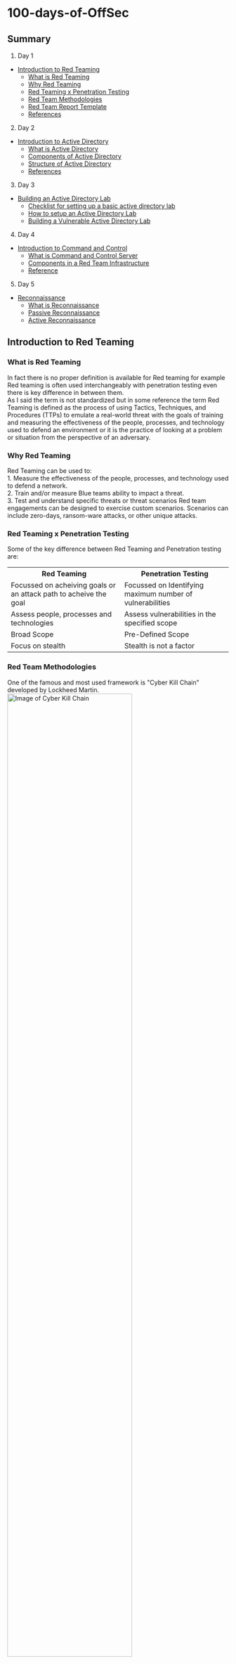 # 100-days-of-OffSec
## Summary

1. Day 1
  - [Introduction to Red Teaming](#introduction-to-red-teaming)
    - [What is Red Teaming](#what-is-red-teaming)
    - [Why Red Teaming](#why-red-teaming)
    - [Red Teaming x Penetration Testing](#red-teaming-x-penetration-testing)
    - [Red Team Methodologies](#red-team-methodologies)
    - [Red Team Report Template](#red-team-report-template)
    - [References](#references)
2. Day 2
  - [Introduction to Active Directory](#introduction-to-active-directory)
    - [What is Active Directory](#what-is-active-directory)
    - [Components of Active Directory](#components-of-active-directory)
    - [Structure of Active Directory](#structre-of-active-directory)
    - [References](#references)
3. Day 3
  - [Building an Active Directory Lab](#building-an-active-directory-lab)
    - [Checklist for setting up a basic active directory lab](#checklist-for-setting-up-a-basic-active-directory-lab)
    - [How to setup an Active Directory Lab](#how-to-stup-an-active-directory-lab)
    - [Building a Vulnerable Active Directory Lab](#building-a-vulnerable-active-directory-lab)
4. Day 4
  - [Introduction to Command and Control](#introduction-to-command-and-control)
    - [What is Command and Control Server](#what-is-command-and-control)
    - [Components in a Red Team Infrastructure](#components-in-a-red-team-infrastructure)
    - [Reference](#reference)
5. Day 5
  - [Reconnaissance](#reconnaissance)
    - [What is Reconnaissance](#what-is-reconnaissance)
    - [Passive Reconnaissance](#passive_reconnaissance)
    - [Active Reconnaissance](#active_reconnaissance)

## Introduction to Red Teaming

### What is Red Teaming

In fact there is no proper definition is available for Red teaming for example Red teaming is often used interchangeably with penetration testing even there is key difference in between them.\
As I said the term is not standardized but in some reference the term Red Teaming is defined as the process of using Tactics, Techniques, and Procedures (TTPs) to emulate a real-world threat with the goals of training and measuring the effectiveness of the people, processes, and technology used to defend an environment or it is the practice of looking at a problem or situation from the perspective of an adversary.

### Why Red Teaming

Red Teaming can be used to:\
     1. Measure the effectiveness of the people, processes, and technology used to defend a network.\
     2. Train and/or measure Blue teams ability to impact a threat.\
     3. Test and understand specific threats or threat scenarios Red team engagements can be designed to exercise custom scenarios. Scenarios can include zero-days, ransom-ware attacks, or other unique attacks.

### Red Teaming x Penetration Testing

Some of the key difference between Red Teaming and Penetration testing are:

<table style="width:100%">
  <tr>
    <th>Red Teaming</th>
    <th>Penetration Testing</th>
  </tr>
  <tr>
    <td>Focussed on acheiving goals or an attack path to acheive the goal</td>
    <td>Focussed on Identifying maximum number of vulnerabilities</td>
  </tr>
  <tr>
    <td>Assess people, processes and technologies</td>
    <td>Assess vulnerabilities in the specified scope</td>
  </tr>
  <tr>
    <td>Broad Scope</td>
    <td>Pre-Defined Scope</td>
  </tr>
    <tr>
    <td>Focus on stealth</td>
    <td>Stealth is not a factor</td>
  </tr>
</table>

### Red Team Methodologies

One of the famous and most used framework is "Cyber Kill Chain" developed by Lockheed Martin.\
<img src="https://github.com/Anon-Artist/100-days-of-OffSec/blob/main/images/THE-CYBER-KILL-CHAIN.png" width=75% alt="Image of Cyber Kill Chain">

There are other methodologies and framework such as
  1. MITRE ATT & CK [https://attack.mitre.org/]
  2. CBEST Intelligence Led Testing [https://www.crest-approved.org/membership/cbest/]
  3. Adversial Attack Simulation Exercise [https://abs.org.sg/docs/library/abs-red-team-adversarial-attack-simulation-exercises-guidelines-v1-06766a69f299c69658b7dff00006ed795.pdf]
  4. TIBER-EU [https://www.ecb.europa.eu/paym/cyber-resilience/tiber-eu/html/index.en.html]

### Red Team Report Template

You can find a good sample report of red team from here.
  1. https://redteam.guide/docs/Templates/report_template

### References

References for Day-1
  1. https://redteamjournal.com/
  2. https://redteam.guide/
  3. https://www.lockheedmartin.com/

## Introduction to Active Directory

### What is Active Directory

Active Directory stores information about objects on the network and makes this information easy for administrators and users to find and use. Active Directory uses a structured data store as the basis for a logical, hierarchical organization of directory information.This data store, also known as the directory, contains information about Active Directory objects. These objects typically include shared resources such as servers, volumes, printers, and the network user and computer accounts. Simply, Active Directory (AD) is a Microsoft technology used to manage computers and other shared resources on a network and it can be used for centralized management of authentication and authorization.

As I said Everything is considered as an object in Active Directory. Below is a diagram of an Active Directory objects:
<img src="https://github.com/Anon-Artist/100-days-of-OffSec/blob/main/images/Computers-and-Networks-Design_Elements-Active-Directory.png" width=75% alt="Image of Active Directory Objects">

### Components of Active Directory

Active Directory also includes:\
	1. A set of rules, the schema, that defines the classes of objects and attributes contained in the directory, the constraints and limits on instances of these objects, and the format of their names.\
	2. A global catalog that contains information about every object in the directory. This allows users and administrators to find directory information regardless of which domain in the directory actually contains the data.\
	3. A query and index mechanism, so that objects and their properties can be published and found by network users or applications.\
	4. A replication service that distributes directory data across a network. All domain controllers in a domain participate in replication and contain a complete copy of all directory information for their domain. Any change to directory data is replicated to all domain controllers in the domain.

### Structure of Active Directory

Active Directory has three main tiers:\
	1. Organizational Units: Organizational Unit is used to manage users, groups, workstations, and other functional units.\
	2. Domain: Domain is a group of users, computers and other Active Directory objects that share the same AD database.\
	3. Tree: Domain tree is a collection of one or multiple domains grouped together in a hierarchical parent-child structure.\
	4. Forest: Forest is a group of multiple trees with shared directory schemas, catalogs, application information and domain configurations.

<img src="https://github.com/Anon-Artist/100-days-of-OffSec/blob/main/images/structure.png" width=75% alt="Image of Active Directory Structure">

### References

References for Day-2
  1. https://learn.microsoft.com/en-us/windows-server/identity/ad-ds/get-started/virtual-dc/active-directory-domain-services-overview

## Building an Active Directory Lab

### Checklist for setting up a basic active directory lab

Step 1: For setting up an active directory lab first you need to construct an idea or a story. My idea was based on Sherlock Holmes.
so that my domain name was sherlock.corp and my usernames were sherlock.holmes, john.watson, jim.moriarty etc.. Trust me it will be fun.\

Step 2: Install virtual box.\

Step 3: Download and Install Windows Server 2018 or 2022 and Windows 10 or 11. Server will be promoted to Domain Controllers and Windows 10 will be used as workstation.\

Step 4: Change the Hostnames.\

Step 5: Assign static IP address to machines.\

Step 6: Install Active Directory Domain Service on Windows Server and after that promote it to Active Directory Domain Controller.\

Step 7: Add the Forest and set DSRM Password and complete the process.\

Step 8: Create new Users and Domain Users set privileges appropriately.\

Step 9: Add more functionality according to the need such as ADFS, ADCS, Webservers etc. 

### How to setup an Active Directory Lab

There are lot of resources available in internet to learn how to setup a basic to advanced active directory lab for offensive and defensive operations.\
My first active directory lab was developed with the help of Pratical Ethical Hacking course by The Cyber Mentor.\ 
If you don't have this course don't worry, that particular video is available on his youtube channel and you can access via this link https://www.youtube.com/watch?v=xftEuVQ7kY0 
From this video you will get a brief idea about developing an AD lab at home.\
Another reference is https://macrosec.tech/index.php/2021/07/19/building-a-basic-active-directory-lab/

### Building a Vulnerable Active Directory Lab

There are several resources available in the internet. Here are some curated resource for setting up a vulnerable AD lab.\
I recommend to make your lab vulnerable by yourself without relaying on the scripts so that you will learn how to defend them too on the other hand you can save time by using the scripts
  1. https://github.com/Orange-Cyberdefense/GOAD
  2. https://github.com/davidprowe/BadBlood
  3. https://github.com/dievus/ADGenerator
  4. https://github.com/WazeHell/vulnerable-AD

## Introduction to Command and Control

### What is Command and Control Server



### Components in a Red Team Infrastructure



### References

References for Day-4
  1. https://www.thec2matrix.com/
